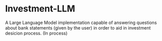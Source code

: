 # Investment-LLM

A Large Language Model implementation capable of answering questions about bank statements (given by the user) in order to aid in investment desicion process. (In process)
